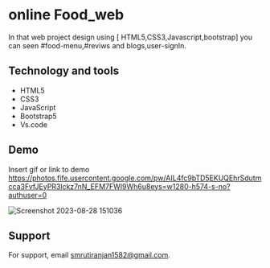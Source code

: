 
# online Food_web
In that web project design using [ HTML5,CSS3,Javascript,bootstrap] you can seen #food-menu,#reviws and  blogs,user-signIn.


## Technology and tools

 - HTML5
 - CSS3
 - JavaScript
 - Bootstrap5
 - Vs.code


## Demo

Insert gif or link to demo
https://photos.fife.usercontent.google.com/pw/AIL4fc9bTD5EKUQEhrSdutmcca3FvfJEyPR3lckz7nN_EFM7FWI9Wh6u8eys=w1280-h574-s-no?authuser=0

![Screenshot 2023-08-28 151036](https://github.com/smruti12344/online_food_Website/assets/72293400/f3caa284-2dd1-4959-af3c-cb12fc2468d7)


## Support

For support, email smrutiranjan1582@gmail.com.



